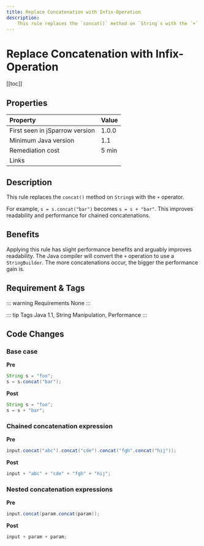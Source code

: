 ```yaml
---
title: Replace Concatenation with Infix-Operation
description:
    This rule replaces the `concat()` method on `String`s with the `+` operator.
---
```


# Replace Concatenation with Infix-Operation

[[toc]]

## Properties

| Property                        | Value |
|:------------------------------- |:----- |
| First seen in jSparrow version  | 1.0.0 |
| Minimum Java version            | 1.1   |
| Remediation cost                | 5 min |
| Links                           |       |

## Description

This rule replaces the `concat()` method on `String`s with the `+` operator.

For example, `s = s.concat("bar")` becomes `s = s + "bar"`. This improves readability and performance for 
 chained concatenations.

## Benefits

Applying this rule has slight performance benefits and arguably improves readability. 
The Java compiler will convert the `+` operation to use a `StringBuilder`. 
The more concatenations occur, the bigger the performance gain is. 

## Requirement & Tags

::: warning Requirements
None
:::

::: tip Tags
Java 1.1, String Manipulation, Performance
:::

## Code Changes

### Base case
__Pre__
```java
String s = "foo";
s = s.concat("bar");
```

__Post__
```java
String s = "foo";
s = s + "bar";
```

### Chained concatenation expression
__Pre__
```java
input.concat("abc").concat("cde").concat("fgh".concat("hij"));
```

__Post__
```java
input + "abc" + "cde" + "fgh" + "hij";
```

### Nested concatenation expressions

__Pre__
```java
input.concat(param.concat(param));
```

__Post__
```java
input + param + param;
```
